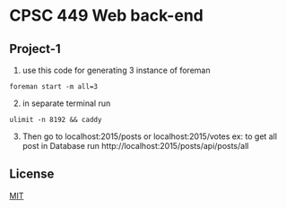 
# CPSC 449 Web back-end
## Project-1


1) use this code for generating 3 instance of foreman
```
foreman start -m all=3
```

2) in separate terminal run
```
ulimit -n 8192 && caddy
```

3) Then go to localhost:2015/posts or localhost:2015/votes
ex: to get all post in Database run
http://localhost:2015/posts/api/posts/all


## License
[MIT](https://choosealicense.com/licenses/mit/)
